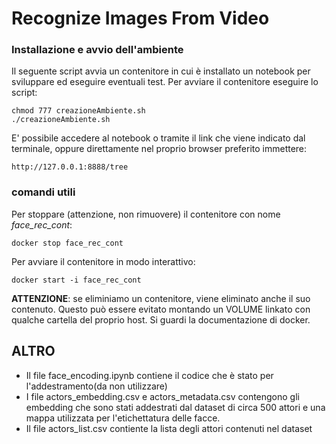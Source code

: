 # Recognize Images From Video

### Installazione e avvio dell'ambiente

Il seguente script avvia un contenitore in cui è installato un notebook per sviluppare ed eseguire eventuali test. Per avviare il contenitore eseguire lo script:

```
chmod 777 creazioneAmbiente.sh 
./creazioneAmbiente.sh
```

E' possibile accedere al notebook o tramite il link che viene indicato dal terminale, oppure direttamente nel proprio browser preferito immettere:

```
http://127.0.0.1:8888/tree
```

### comandi utili 

Per stoppare (attenzione, non rimuovere) il contenitore con nome *face_rec_cont*:

```
docker stop face_rec_cont
```
Per avviare il contenitore in modo interattivo:

```
docker start -i face_rec_cont
```

**ATTENZIONE**: se eliminiamo un contenitore, viene eliminato anche il suo contenuto. Questo può essere evitato montando un VOLUME linkato con qualche cartella del proprio host. Si guardi la documentazione di docker.

## ALTRO

- Il file face_encoding.ipynb contiene il codice che è stato per l'addestramento(da non utilizzare)
- I file actors_embedding.csv e actors_metadata.csv contengono gli embedding che sono stati addestrati dal dataset di circa 500 attori e una mappa utilizzata per l'etichettatura delle facce.
- Il file actors_list.csv contiente la lista degli attori contenuti nel dataset
